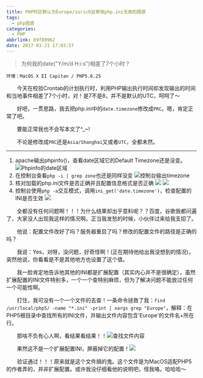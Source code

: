 ```yaml
---
title: PHP时区默认为Europe/zurich且修改php.ini无效的困惑
tags:
  - php困惑
categories:
  - PHP
abbrlink: b9f89962
date: 2017-03-21 17:03:57
---
```


> 为何我的date("Y/m/d H:i:s")相差了7个小时？

`环境：MacOS X EI Capitan / PHP5.6.25`

　　今天在校验Crontab的计划执行时，利用PHP输出执行时间却发现输出的时间和当地事件相差了7个小时，对！是7不是8，并不是默认的UTC，呵呵了～

　　好吧，一贯思路，我去把php.ini中的`date.timezone`修改成`PRC`。嗯，肯定正常了吧。

　　要能正常我也不会写本文了^_~!

　　不论是修改成`PRC`还是`Asia/Shanghai`又或者`UTC`，全都未然。
　　
***

1. apache输出phpinfo()，查看date区域它的Default Timezone还是没变。
![Phpinfo的date区域](https://ooo.0o0.ooo/2017/03/21/58d0f0703d97a.png)
2. 在控制台查看`php -i | grep zone`也还是同样没变
![控制台输出timezone](https://ooo.0o0.ooo/2017/03/21/58d0f0feb930b.png)
3. 核对加载的php.ini文件是否正确并且配置信息格式是否正确
![](https://ooo.0o0.ooo/2017/03/21/58d0f15632504.png)
![](https://ooo.0o0.ooo/2017/03/21/58d0f17079823.png)
4. 控制台使用`php -a`交互模式，调用`ini_get('date.timezone')`，检查配置的INI是否生效
![](https://ooo.0o0.ooo/2017/03/21/58d0f6227df7c.png)

　　全都没有任何问题啊！！！为什么结果却出乎意料呢？？百度，谷歌我都问遍了，大家没人出现我这样的情况啊。正当我发愁的时候，小伙伴过来给我支招了。

<!--more-->

　　他说：配置文件改好了吗？服务器重启了吗？修改的配置文件的路径是正确的吗？

　　我说：Yes，对呀，没问题，好奇怪啊！(正在期待他给出我没想到的情况)，突然他说，你看看是不是其他地方也设置了这个值。

　　我一脸肯定地告诉他其他的INI都是扩展配置（其实内心并不是很确定），虽然扩展配置的INI文件特别多，一个一个查特别麻烦，但为了解决问题不能放过任何一个可能性啊。

　　打住，我可没有一个一个文件的去查！一条命令拯救了我：`find /usr/local/php5/ -name "*.ini" -print |
 xargs grep "Europe"`，解释：在PHP5根目录中查找所有的INI文件，并输出文件内容包含'Europe'的文件名+所在行。

　　那啥不负有心人啊，看结果看结果！！![查找文件内容](https://ooo.0o0.ooo/2017/03/21/58d0f3b1c7a11.png)

　　果然这不是一个扩展配置INI，屏蔽掉它的配置！![](https://ooo.0o0.ooo/2017/03/21/58d0f3f720b40.png)

　　验证通过！！！原来就是这个文件搞的鬼。这个文件是为MacOS适配PHP5的作者弄的，并非扩展配置。或许我没仔细看他的说明吧，怪我咯。哈哈哈～